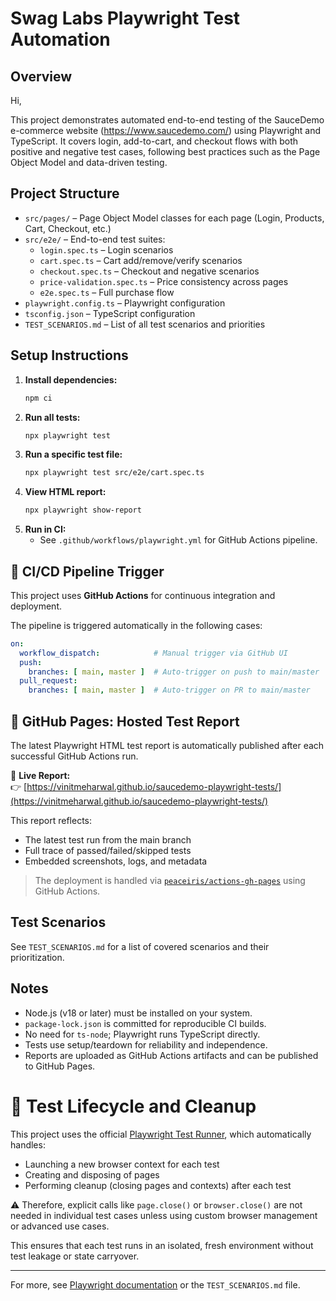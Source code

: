 # Swag Labs Playwright Test Automation

## Overview
Hi,

This project demonstrates automated end-to-end testing of the SauceDemo e-commerce website (https://www.saucedemo.com/) using Playwright and TypeScript. It covers login, add-to-cart, and checkout flows with both positive and negative test cases, following best practices such as the Page Object Model and data-driven testing.


## Project Structure

- `src/pages/` – Page Object Model classes for each page (Login, Products, Cart, Checkout, etc.)
- `src/e2e/` – End-to-end test suites:
  - `login.spec.ts` – Login scenarios
  - `cart.spec.ts` – Cart add/remove/verify scenarios
  - `checkout.spec.ts` – Checkout and negative scenarios
  - `price-validation.spec.ts` – Price consistency across pages
  - `e2e.spec.ts` – Full purchase flow
- `playwright.config.ts` – Playwright configuration
- `tsconfig.json` – TypeScript configuration
- `TEST_SCENARIOS.md` – List of all test scenarios and priorities


## Setup Instructions

1. **Install dependencies:**
   ```sh
   npm ci
   ```
2. **Run all tests:**
   ```sh
   npx playwright test
   ```
3. **Run a specific test file:**
   ```sh
   npx playwright test src/e2e/cart.spec.ts
   ```
4. **View HTML report:**
   ```sh
   npx playwright show-report
   ```
5. **Run in CI:**
   - See `.github/workflows/playwright.yml` for GitHub Actions pipeline.

## 🔄 CI/CD Pipeline Trigger

This project uses **GitHub Actions** for continuous integration and deployment.

The pipeline is triggered automatically in the following cases:

```yaml
on:
  workflow_dispatch:            # Manual trigger via GitHub UI
  push:
    branches: [ main, master ]  # Auto-trigger on push to main/master
  pull_request:
    branches: [ main, master ]  # Auto-trigger on PR to main/master
```

## 📄 GitHub Pages: Hosted Test Report

The latest Playwright HTML test report is automatically published after each successful GitHub Actions run.

🔗 **Live Report:**  
👉 [https://vinitmeharwal.github.io/saucedemo-playwright-tests/](https://vinitmeharwal.github.io/saucedemo-playwright-tests/)

This report reflects:

- The latest test run from the main branch
- Full trace of passed/failed/skipped tests
- Embedded screenshots, logs, and metadata

> The deployment is handled via [`peaceiris/actions-gh-pages`](https://github.com/peaceiris/actions-gh-pages) using GitHub Actions.


## Test Scenarios

See `TEST_SCENARIOS.md` for a list of covered scenarios and their prioritization.


## Notes

- Node.js (v18 or later) must be installed on your system.
- `package-lock.json` is committed for reproducible CI builds.
- No need for `ts-node`; Playwright runs TypeScript directly.
- Tests use setup/teardown for reliability and independence.
- Reports are uploaded as GitHub Actions artifacts and can be published to GitHub Pages.


# 🧹 Test Lifecycle and Cleanup

This project uses the official [Playwright Test Runner](https://playwright.dev/docs/test-intro), which automatically handles:

- Launching a new browser context for each test
- Creating and disposing of pages
- Performing cleanup (closing pages and contexts) after each test

⚠️ Therefore, explicit calls like `page.close()` or `browser.close()` are not needed in individual test cases unless using custom browser management or advanced use cases.

This ensures that each test runs in an isolated, fresh environment without test leakage or state carryover.

---

For more, see [Playwright documentation](https://playwright.dev/) or the `TEST_SCENARIOS.md` file.
